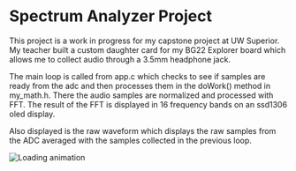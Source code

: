 # Spectrum Analyzer Project

This project is a work in progress for my capstone project at UW Superior. My teacher built a custom daughter
card for my BG22 Explorer board which allows me to collect audio through a 3.5mm headphone jack.

The main loop is called from app.c which checks to see if samples are ready from the adc and then processes them
in the doWork() method in my_math.h. There the audio samples are normalized and processed with FFT. The result
of the FFT is displayed in 16 frequency bands on an ssd1306 oled display.

Also displayed is the raw waveform which displays the raw samples from the ADC averaged with the samples collected
in the previous loop. 

![Loading animation](https://media4.giphy.com/media/v1.Y2lkPTc5MGI3NjExa2Z2b2lmaWpqeXR2dXpzcnhqZnZ1cWp6bnh3b3VrOW95eGF6d2Y1cSZlcD12MV9pbnRlcm5hbF9naWZfYnlfaWQmY3Q9Zw/SYWsWz4ONvOwZv22hf/giphy.gif)
